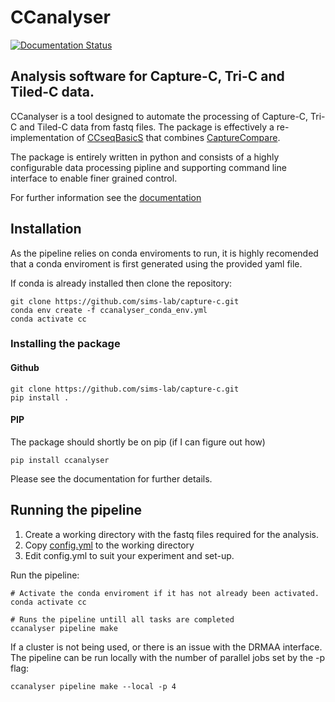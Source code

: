 # CCanalyser

[![Documentation Status](https://readthedocs.org/projects/ccanalyser/badge/?version=latest)](https://ccanalyser.readthedocs.io/en/latest/?badge=latest)

## Analysis software for Capture-C, Tri-C and Tiled-C data.

CCanalyser is a tool designed to automate the processing of Capture-C, Tri-C and Tiled-C data from fastq files. The package is effectively a re-implementation of [CCseqBasicS](https://github.com/Hughes-Genome-Group/CCseqBasicS) that combines [CaptureCompare](https://github.com/djdownes/CaptureCompare). 

The package is entirely written in python and  consists of a highly configurable data processing pipline and supporting command line interface to enable finer grained control.

For further information see the [documentation](https://ccanalyser.readthedocs.io/en/latest/)


## Installation

As the pipeline relies on conda enviroments to run, it is highly recomended that a conda enviroment is first generated using the provided yaml file.

If conda is already installed then clone the repository:

```
git clone https://github.com/sims-lab/capture-c.git
conda env create -f ccanalyser_conda_env.yml
conda activate cc
```

### Installing the package

#### Github

```
git clone https://github.com/sims-lab/capture-c.git
pip install .
```

#### PIP 

The package should shortly be on pip (if I can figure out how)

```
pip install ccanalyser
```

Please see the documentation for further details.

## Running the pipeline

1. Create a working directory with the fastq files required for the analysis.
2. Copy [config.yml](https://github.com/sims-lab/capture-c/blob/master/config.yml) to the working directory
3. Edit config.yml to suit your experiment and set-up.

Run the pipeline:

```
# Activate the conda enviroment if it has not already been activated.
conda activate cc

# Runs the pipeline untill all tasks are completed
ccanalyser pipeline make
```

If a cluster is not being used, or there is an issue with the DRMAA interface. The pipeline can be run locally with the number of parallel jobs set by the -p flag:

```
ccanalyser pipeline make --local -p 4
```


